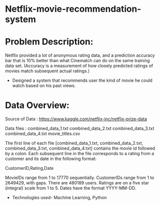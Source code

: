 # Netflix-movie-recommendation-system

# Problem Description:

Netflix provided a lot of anonymous rating data, and a prediction accuracy bar that is 10% better than what Cinematch can do on the same training data set. (Accuracy is a measurement of how closely predicted ratings of movies match subsequent actual ratings.)

- Designed a system that recommends user the kind of movie he could watch based on his past views.

# Data Overview:
Source of Data : https://www.kaggle.com/netflix-inc/netflix-prize-data

Data files : combined_data_1.txt combined_data_2.txt combined_data_3.txt combined_data_4.txt movie_titles.csv

The first line of each file [combined_data_1.txt, combined_data_2.txt, combined_data_3.txt, combined_data_4.txt] contains the movie id followed by a colon. Each subsequent line in the file corresponds to a rating from a customer and its date in the following format:

CustomerID,Rating,Date

MovieIDs range from 1 to 17770 sequentially. CustomerIDs range from 1 to 2649429, with gaps. There are 480189 users. Ratings are on a five star (integral) scale from 1 to 5. Dates have the format YYYY-MM-DD.


- Technologies used- Machine Learning, Python
